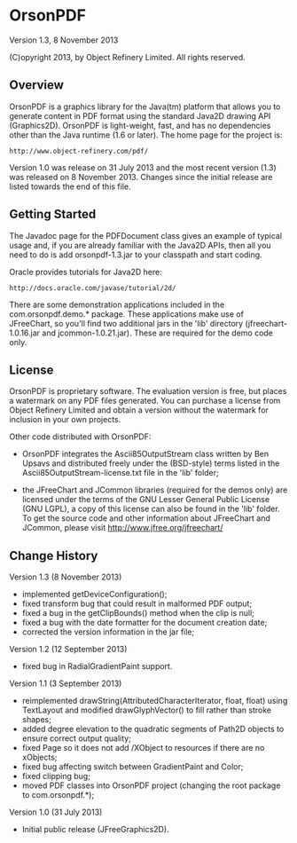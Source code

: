 OrsonPDF
========

Version 1.3, 8 November 2013

(C)opyright 2013, by Object Refinery Limited.  All rights reserved.


Overview
--------
OrsonPDF is a graphics library for the Java(tm) platform that allows you to generate content in PDF format using the standard Java2D drawing API (Graphics2D).  OrsonPDF is light-weight, fast, and has no dependencies other than the Java runtime (1.6 or later).  The home page for the project is:

    http://www.object-refinery.com/pdf/

Version 1.0 was release on 31 July 2013 and the most recent version (1.3) was released on 8 November 2013.  Changes since the initial release are listed towards the end of this file.


Getting Started
---------------
The Javadoc page for the PDFDocument class gives an example of typical usage and, if you are already familiar with the Java2D APIs, then all you need to do is add orsonpdf-1.3.jar to your classpath and start coding.

Oracle provides tutorials for Java2D here:

    http://docs.oracle.com/javase/tutorial/2d/

There are some demonstration applications included in the com.orsonpdf.demo.* package.  These applications make use of JFreeChart, so you'll find two additional jars in the 'lib' directory (jfreechart-1.0.16.jar and jcommon-1.0.21.jar).  These are required for the demo code only.


License
-------
OrsonPDF is proprietary software.  The evaluation version is free, but places a watermark on any PDF files generated.  You can purchase a license from Object Refinery Limited and obtain a version without the watermark for inclusion in your own projects.

Other code distributed with OrsonPDF:

- OrsonPDF integrates the Ascii85OutputStream class written by Ben Upsavs and distributed freely under the (BSD-style) terms listed in the Ascii85OutputStream-license.txt file in the 'lib' folder;

- the JFreeChart and JCommon libraries (required for the demos only) are licensed under the terms of the GNU Lesser General Public License (GNU LGPL), a copy of this license can also be found in the 'lib' folder.  To get the source code and other information about JFreeChart and JCommon, please visit http://www.jfree.org/jfreechart/


Change History
--------------

Version 1.3 (8 November 2013)

- implemented getDeviceConfiguration();
- fixed transform bug that could result in malformed PDF output;
- fixed a bug in the getClipBounds() method when the clip is null;
- fixed a bug with the date formatter for the document creation date;
- corrected the version information in the jar file;

Version 1.2 (12 September 2013)

- fixed bug in RadialGradientPaint support.

Version 1.1 (3 September 2013)

- reimplemented drawString(AttributedCharacterIterator, float, float) using TextLayout and modified drawGlyphVector() to fill rather than stroke shapes;
- added degree elevation to the quadratic segments of Path2D objects to ensure correct output quality;
- fixed Page so it does not add /XObject to resources if there are no xObjects;
- fixed bug affecting switch between GradientPaint and Color;
- fixed clipping bug;
- moved PDF classes into OrsonPDF project (changing the root package to com.orsonpdf.*);

Version 1.0 (31 July 2013)

- Initial public release (JFreeGraphics2D).
